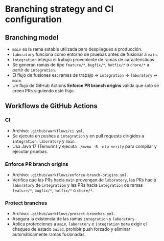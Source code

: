 # Branching strategy and CI configuration

## Branching model

- `main` es la rama estable utilizada para despliegues a producción.
- `laboratory` funciona como entorno de pruebas antes de fusionar a `main`.
- `integration` integra el trabajo proveniente de ramas de características.
- Se generan ramas de tipo `feature/*`, `bugfix/*`, `hotfix/*` o `chore/*` a partir de `integration`.
- El flujo de fusiones es: ramas de trabajo → `integration` → `laboratory` → `main`.
- Un flujo de GitHub Actions **Enforce PR branch origins** valida que solo se creen PRs siguiendo este flujo.

## Workflows de GitHub Actions

### CI
- Archivo: `.github/workflows/ci.yml`.
- Se ejecuta en pushes a `integration` y en pull requests dirigidos a `integration`, `laboratory` y `main`.
- Usa Java 17 (Temurin) y ejecuta `./mvnw -B -ntp verify` para compilar y ejecutar pruebas.

### Enforce PR branch origins
- Archivo: `.github/workflows/enforce-branch-origins.yml`.
- Verifica que las PRs hacia `main` provengan de `laboratory`, las PRs hacia `laboratory` de `integration` y las PRs hacia `integration` de ramas `feature/*`, `bugfix/*`, `hotfix/*` o `chore/*`.

### Protect branches
- Archivo: `.github/workflows/protect-branches.yml`.
- Asegura la existencia de las ramas `integration` y `laboratory`.
- Aplica protecciones a `main`, `laboratory` e `integration` para exigir el chequeo de estado `build`, prohibir push forzado y eliminar automáticamente ramas fusionadas.
